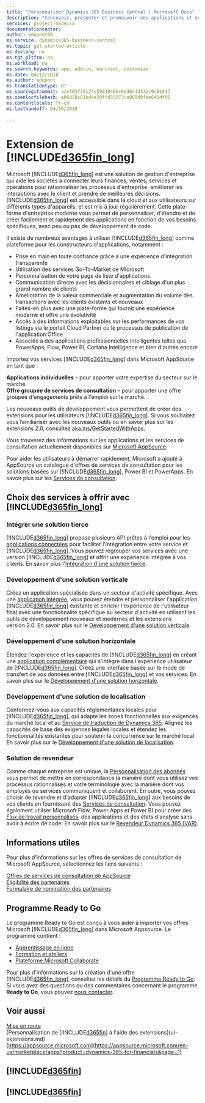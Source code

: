```yaml
---
title: "Personnaliser Dynamics 365 Business Central | Microsoft Docs"
description: "Concevoir, présenter et promouvoir vos applications et extensions pour Business Central."
services: project-madeira
documentationcenter: 
author: edupont04
ms.service: dynamics365-business-central
ms.topic: get-started-article
ms.devlang: na
ms.tgt_pltfrm: na
ms.workload: na
ms.search.keywords: app, add-in, manifest, customize
ms.date: 04/12/2018
ms.author: edupont
ms.translationtype: HT
ms.sourcegitcommit: acef03f32124c5983846bc6ed0c4d332c9c8b347
ms.openlocfilehash: a86d58c81bdee20ffd33273ca069d9fae640df96
ms.contentlocale: fr-ch
ms.lasthandoff: 04/16/2018

---
```

# <a name="extending-included365finlongincludesd365finlongmdmd"></a>Extension de [!INCLUDE[d365fin_long](includes/d365fin_long_md.md)]
Microsoft [!INCLUDE[d365fin_long](includes/d365fin_long_md.md)] est une solution de gestion d'entreprise qui aide les sociétés à connecter leurs finances, ventes, services et opérations pour rationnaliser les processus d'entreprise, améliorer les interactions avec le client et prendre de meilleures décisions. [!INCLUDE[d365fin_long](includes/d365fin_long_md.md)] est accessible dans le cloud et aux utilisateurs sur différents types d'appareils, et est mis à jour régulièrement. Cette plate-forme d'entreprise moderne vous permet de personnaliser, d'étendre et de créer facilement et rapidement des applications en fonction de vos besoins spécifiques, avec peu ou pas de développement de code.  

Il existe de nombreux avantages à utiliser [!INCLUDE[d365fin_long](includes/d365fin_long_md.md)] comme plateforme pour les constructeurs d'applications, notamment :

* Prise en main en toute confiance grâce à une expérience d'intégration transparente 
* Utilisation des services Go-To-Market de Microsoft
* Personnalisation de votre page de liste d'applications 
* Communication directe avec les décisionnaires et ciblage d'un plus grand nombre de clients
* Amélioration de la valeur commerciale et augmentation du volume des transactions avec les clients existants et nouveaux
* Faites-en plus avec une plate-forme qui fournit une expérience moderne et offre une évolutivité  
* Accès à des informations exploitables sur les performances de vos listings via le portail Cloud Partner ou le processus de publication de l'application Office
* Associée à des applications professionnelles intelligentes telles que PowerApps, Flow, Power BI, Cortana Intelligence et bien d'autres encore  

Importez vos services [!INCLUDE[d365fin_long](includes/d365fin_long_md.md)] dans Microsoft AppSource en tant que : 

**Applications individuelles** – pour apporter votre expertise du secteur sur le marché.  
**Offre groupée de services de consultation** – pour apporter une offre groupée d'engagements prêts à l'emploi sur le marché.

Les nouveaux outils de développement vous permettent de créer des extensions pour les utilisateurs [!INCLUDE[d365fin_long](includes/d365fin_long_md.md)]. Si vous souhaitez vous familiariser avec les nouveaux outils ou en savoir plus sur les extensions 2.0, consultez [aka.ms/GetStartedWithApps](http://aka.ms/GetStartedWithApps).  

Vous trouverez des informations sur les applications et les services de consultation actuellement disponibles sur [Microsoft AppSource](https://appsource.microsoft.com/en-us/marketplace/consulting-services?country=US&page=1).

Pour aider les utilisateurs à démarrer rapidement, Microsoft a ajouté à AppSource un catalogue d'offres de services de consultation pour les solutions basées sur [!INCLUDE[d365fin_long](includes/d365fin_long_md.md)], Power BI et PowerApps. En savoir plus sur les [Services de consultation](/dynamics-nav/developer/readiness/readiness-consulting).

## <a name="choosing-which-services-to-offer-with-included365finlongincludesd365finlongmdmd"></a>Choix des services à offrir avec [!INCLUDE[d365fin_long](includes/d365fin_long_md.md)] 

### <a name="integrate-a-3rd-party-solution"></a>Intégrer une solution tierce
[!INCLUDE[d365fin_long](includes/d365fin_long_md.md)] propose plusieurs API prêtes à l'emploi pour les [applications connectées](/dynamics365/business-central/dev-itpro/developer/readiness/readiness-connect-apps) pour faciliter l'intégration entre votre service et [!INCLUDE[d365fin_long](includes/d365fin_long_md.md)]. Vous pouvez regrouper vos services avec une version [!INCLUDE[d365fin_long](includes/d365fin_long_md.md)] et offrir une expérience intégrée à vos clients. En savoir plus l'[Intégration d'une solution tierce](/dynamics365/business-central/dev-itpro/developer/readiness/readiness-thirdparty-solution).

### <a name="development-of-a-vertical-solution"></a>Développement d'une solution verticale
Créez un application spécialisée dans un secteur d'activité spécifique. Avec une [application intégrée](/dynamics365/business-central/dev-itpro/developer/readiness/readiness-embed-apps), vous pouvez étendre et personnaliser l'application [!INCLUDE[d365fin_long](includes/d365fin_long_md.md)] existante et enrichir l'expérience de l'utilisateur final avec une fonctionnalité spécifique au secteur d'activité en utilisant les outils de développement nouveaux et modernes et les extensions version 2.0. En savoir plus sur le [Développement d'une solution verticale](/dynamics365/business-central/dev-itpro/developer/readiness/readiness-develop-vertical).

### <a name="development-of-a-horizontal-solution"></a>Développement d'une solution horizontale
Étendez l'expérience et les capacités de [!INCLUDE[d365fin_long](includes/d365fin_long_md.md)] en créant une [application complémentaire](/dynamics365/business-central/dev-itpro/developer/readiness/readiness-add-on-apps) qui s'intègre dans l'expérience utilisateur de [!INCLUDE[d365fin_long](includes/d365fin_long_md.md)]. Créez une interface basée sur le mode de transfert de vos données entre [!INCLUDE[d365fin_long](includes/d365fin_long_md.md)] et vos services. En savoir plus sur le [Développement d'une solution horizontale](/dynamics365/business-central/dev-itpro/developer/readiness/readiness-develop-horizontal). 

### <a name="development-of-a-localization-solution"></a>Développement d'une solution de localisation
Conformez-vous aux capacités réglementaires locales pour [!INCLUDE[d365fin_long](includes/d365fin_long_md.md)], qui adapte les zones fonctionnelles aux exigences du marché local et au [Service de traduction de Dynamics 365](/dynamics365/unified-operations/dev-itpro/lifecycle-services/translation-service-overview). Alignez les capacités de base des exigences légales locales et étendez les fonctionnalités existantes pour soutenir la concurrence sur le marché local. En savoir plus sur le [Développement d'une solution de localisation](/dynamics365/business-central/dev-itpro/developer/readiness/readiness-develop-localization).

### <a name="reseller-solution"></a>Solution de revendeur
Comme chaque entreprise est unique, la [Personnalisation des abonnés](/dynamics-nav/developer/readiness/readiness-customizing-tenants) vous permet de mettre en correspondance la manière dont vous utilisez vos processus rationnalisés et votre terminologie avec la manière dont vos employés ou services communiquent et collaborent. En outre, vous pouvez choisir de revendre et d'adapter [!INCLUDE[d365fin_long](includes/d365fin_long_md.md)] aux besoins de vos clients en fournissant des [Services de consultation](/dynamics-nav/developer/readiness/readiness-consulting). Vous pouvez également utiliser Microsoft Flow, Power Apps et Power BI pour créer des [Flux de travail personnalisés](/dynamics-nav/developer/readiness/readiness-no-code), des applications et des états d'analyse sans avoir à écrire de code. En savoir plus sur le [Revendeur Dynamics 365 (VAR)](/dynamics365/business-central/dev-itpro/developer/readiness/readiness-reseller). 

## <a name="where-do-i-learn-more"></a>Informations utiles
Pour plus d'informations sur les offres de services de consultation de Microsoft AppSource, sélectionnez les liens suivants : 

[Offres de services de consultation de AppSource](https://appsource.microsoft.com/en-us/marketplace/consulting-services?country=US&page=1)  
[Éligibilité des partenaires](https://smp-cdn-prod.azureedge.net/documents/Microsoft%20AppSource%20Partner%20Listing%20Guidelines.pdf)  
[Formulaire de nomination des partenaires](https://appsource.microsoft.com/en-us/partners/list-consulting-service)  

## <a name="the-ready-to-go-program"></a>Programme Ready to Go
Le programme Ready to Go est conçu à vous aider à importer vos offres Microsoft [!INCLUDE[d365fin_long](includes/d365fin_long_md.md)] dans Microsoft Appsource. Le programme contient : 

- [Apprentissage en ligne](http://aka.ms/ReadyToGoOnlineLearning)
- [Formation et ateliers](/dynamics365/business-central/dev-itpro/developer/readiness/readiness-ready-to-go#the-ready-to-go-coaching)
- [Plateforme Microsoft Collaborate](http://aka.ms/Collaborate)

Pour plus d'informations sur la création d'une offre [!INCLUDE[d365fin_long](includes/d365fin_long_md.md)], consultez les détails du [Programme Ready to Go](/dynamics365/business-central/dev-itpro/developer/readiness/readiness-ready-to-go). Si vous avez des questions ou des commentaires concernant le programme **Ready to Go**, vous pouvez [nous contacter](mailto:dyn365bep@microsoft.com). 

## <a name="see-also"></a>Voir aussi
[Mise en route](product-get-started.md)  
[Personnalisation de [!INCLUDE[d365fin](includes/d365fin_md.md)] à l'aide des extensions](ui-extensions.md)  
[https://appsource.microsoft.com](https://appsource.microsoft.com/en-us/marketplace/apps?product=dynamics-365-for-financials&page=1)  

## [!INCLUDE[d365fin](includes/free_trial_md.md)]  
## [!INCLUDE[d365fin](includes/training_link_md.md)]

